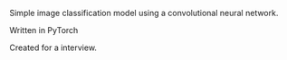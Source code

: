 Simple image classification model using a convolutional neural network. 

Written in PyTorch

Created for a interview.
